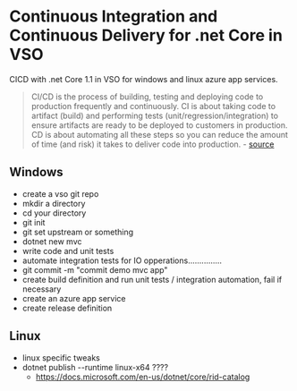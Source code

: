 # Continuous Integration and Continuous Delivery for .net Core in VSO
CICD with .net Core 1.1 in VSO for windows and linux azure app services. 

> CI/CD is the process of building, testing and deploying code to production frequently and continuously. CI is about taking code to artifact (build) and performing tests (unit/regression/integration) to ensure artifacts are ready to be deployed to customers in production. CD is about automating all these steps so you can reduce the amount of time (and risk) it takes to deliver code into production. - [source](https://harness.io/2017/10/another-continuous-delivery-blog/)

## Windows
- create a vso git repo
- mkdir a directory
- cd your directory
- git init
- git set upstream or something
- dotnet new mvc
- write code and unit tests
- automate integration tests for IO opperations...............
- git commit -m "commit demo mvc app"
- create build definition and run unit tests / integration automation, fail if necessary
- create an azure app service
- create release definition

## Linux
- linux specific tweaks
- dotnet publish --runtime linux-x64 ????
    - https://docs.microsoft.com/en-us/dotnet/core/rid-catalog

